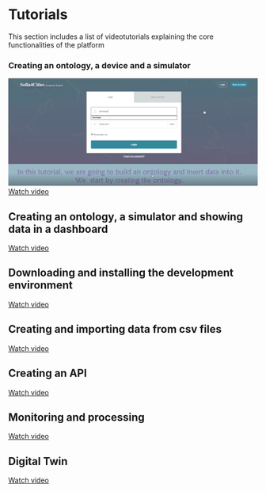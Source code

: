 Tutorials
============================

This section includes a list of videotutorials explaining the core functionalities of the platform

### Creating an ontology, a device and a simulator

![](../images/tutorial_1.png)
[Watch video](http://sofia2.org/owncloud/public.php?service=files&t=cfdf9dda4afaaeee03925188bb3e54af)

## Creating an ontology, a simulator and showing data in a dashboard
[Watch video](http://sofia2.org/owncloud/public.php?service=files&t=fb2a0156667cfd2ce9fd64c2ed73eaca)

## Downloading and installing the development environment
[Watch video](http://sofia2.org/owncloud/public.php?service=files&t=9e9fa3bcb5b1ade986ac0ab0927c0f97)

## Creating and importing data from csv files
[Watch video](http://sofia2.org/owncloud/public.php?service=files&t=d00f6eea8fb85a42619224303ba208e5)

## Creating an API
[Watch video](http://sofia2.org/owncloud/public.php?service=files&t=79ab9eec31ed4df1152f865f911cb8db)

## Monitoring and processing
[Watch video](http://sofia2.org/owncloud/public.php?service=files&t=b4edc94c6d1563b1d9fd902ca0953d80)

## Digital Twin
[Watch video](http://sofia2.org/owncloud/public.php?service=files&t=c54a0def97639abdcdc96e72d4e0a83e)